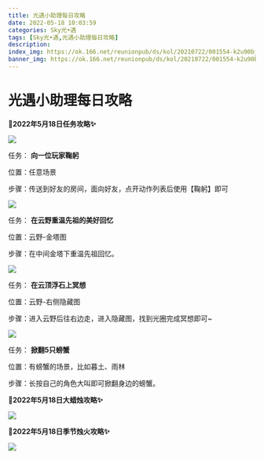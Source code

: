 ```yaml
---
title: 光遇小助理每日攻略
date: 2022-05-18 10:03:59
categories: Sky光•遇
tags: [Sky光•遇,光遇小助理每日攻略]
description: 
index_img: https://ok.166.net/reunionpub/ds/kol/20210722/001554-k2u90bj7ay.png?imageView&thumbnail=600x0&type=jpg
banner_img: https://ok.166.net/reunionpub/ds/kol/20210722/001554-k2u90bj7ay.png?imageView&thumbnail=600x0&type=jpg
---
```

# 光遇小助理每日攻略
**🎉2022年5月18日任务攻略✨**

![](https://ok.166.net/reunionpub/ds/kol/20220518/000515-wgrufj5k3d.png)

任务： **向一位玩家鞠躬**

位置：任意场景

步骤：传送到好友的房间，面向好友，点开动作列表后使用【鞠躬】即可

  

![](https://ok.166.net/reunionpub/ds/kol/20220518/000537-a48hmyqdwp.png)

任务： **在云野重温先祖的美好回忆**  

位置：云野-金塔图

步骤：在中间金塔下重温先祖回忆。

![](https://ok.166.net/reunionpub/ds/kol/20220518/000604-9os7n6zyeg.png)

任务： **在云顶浮石上冥想**

位置：云野-右侧隐藏图

步骤：进入云野后往右边走，进入隐藏图，找到光圈完成冥想即可~

![](https://ok.166.net/reunionpub/ds/kol/20220518/000626-9k64onsdqm.png)

任务： **掀翻5只螃蟹**

位置：有螃蟹的场景，比如暮土、雨林

步骤：长按自己的角色大叫即可掀翻身边的螃蟹。

 **🎉2022年5月18日大蜡烛攻略✨**

![](https://ok.166.net/reunionpub/ds/kol/20220518/000805-h4ob6qjegf.png)

  

 **🎉2022年5月18日季节烛火攻略✨**

![](https://ok.166.net/reunionpub/ds/kol/20220518/000944-rfuth7k0s8.png)

  

  

